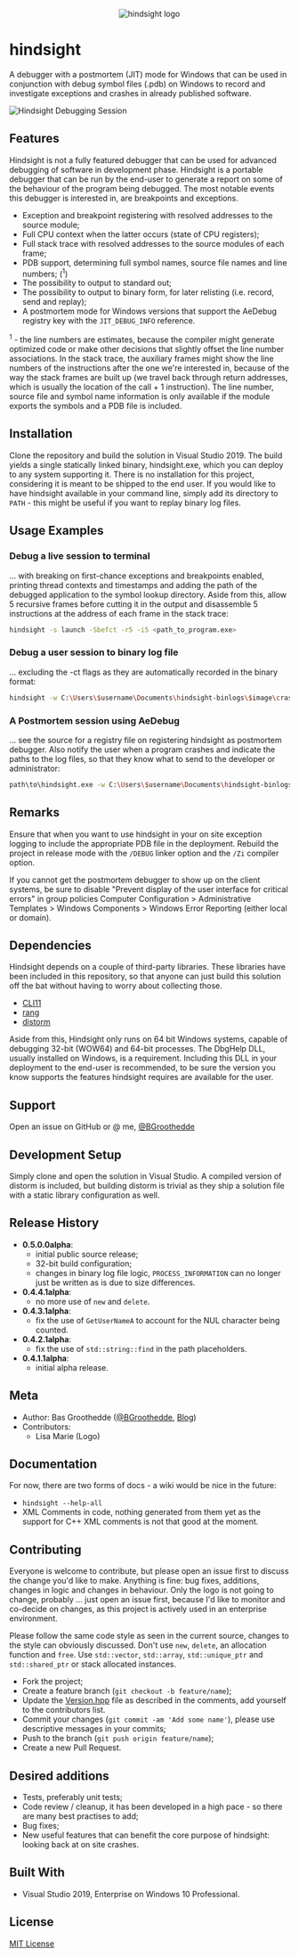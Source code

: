 <p align="center"><img src="./logo/sizes/hindsight.256x256.png" alt="hindsight logo" /></p>

# hindsight
A debugger with a postmortem (JIT) mode for Windows that can be used in conjunction with debug symbol files (.pdb) on Windows to record and investigate exceptions and crashes in already published software.

![Hindsight Debugging Session](./images/real-time-debugging.png)
## Features
Hindsight is not a fully featured debugger that can be used for advanced debugging of software in development phase. Hindsight is a portable debugger that can be run by the end-user to generate a report on some of the behaviour of the program being debugged. The most notable events this debugger is interested in, are breakpoints and exceptions. 

* Exception and breakpoint registering with resolved addresses to the source module;
* Full CPU context when the latter occurs (state of CPU registers);
* Full stack trace with resolved addresses to the source modules of each frame;
* PDB support, determining full symbol names, source file names and line numbers; (<sup>1</sup>)
* The possibility to output to standard out;
* The possibility to output to binary form, for later relisting (i.e. record, send and replay);
* A postmortem mode for Windows versions that support the AeDebug registry key with the `JIT_DEBUG_INFO` reference.

<sup>1</sup> - the line numbers are estimates, because the compiler might generate optimized code or make other decisions that slightly offset the line number associations. In the stack trace, the auxiliary frames might show the line numbers of the instructions after the one we're interested in, because of the way the stack frames are built up (we travel back through return addresses, which is usually the location of the call + 1 instruction). The line number, source file and symbol name information is only available if the module exports the symbols and a PDB file is included.

## Installation
Clone the repository and build the solution in Visual Studio 2019. The build yields a single statically linked binary, hindsight.exe, which you can deploy to any system supporting it. There is no installation for this project, considering it is meant to be shipped to the end user. If you would like to have hindsight available in your command line, simply add its directory to `PATH` - this might be useful if you want to replay binary log files.

## Usage Examples
### Debug a live session to terminal
... with breaking on first-chance exceptions and breakpoints enabled, printing thread contexts and timestamps and adding the path of the debugged application to the symbol lookup directory. Aside from this, allow 5 recursive frames before cutting it in the output and disassemble 5 instructions at the address of each frame in the stack trace:

```bash
hindsight -s launch -Sbefct -r5 -i5 <path_to_program.exe>
```

### Debug a user session to binary log file
... excluding the -ct flags as they are automatically recorded in the binary format:

```bash
hindsight -w C:\Users\$username\Documents\hindsight-binlogs\$image\crash_$date_$time_$random.hind launch -S -r5 -i5 "H:\Software\Some-Legacy-Program.exe" "param1" "param2"
```

### A Postmortem session using AeDebug
... see the source for a registry file on registering hindsight as postmortem debugger. Also notify the user when a program crashes and indicate the paths to the log files, so that they know what to send to the developer or administrator:

```bash
path\to\hindsight.exe -w C:\Users\$username\Documents\hindsight-binlogs\$image\crash_$date_$time_$random.hind mortem -Sn -r5 -i5 -p %ld -e %ld %j %p
```

## Remarks
Ensure that when you want to use hindsight in your on site exception logging to include the appropriate PDB file in the deployment. Rebuild the project in release mode with the `/DEBUG` linker option and the `/Zi` compiler option.

If you cannot get the postmortem debugger to show up on the client systems, be sure to disable "Prevent display of the user interface for critical errors" in group policies Computer Configuration &gt; Administrative Templates &gt; Windows Components &gt; Windows Error Reporting (either local or domain).

## Dependencies
Hindsight depends on a couple of third-party libraries. These libraries have been included in this repository, so that anyone can just build this solution off the bat without having to worry about collecting those. 

* [CLI11](https://github.com/CLIUtils/CLI11)
* [rang](https://github.com/agauniyal/rang)
* [distorm](https://github.com/gdabah/distorm)

Aside from this, Hindsight only runs on 64 bit Windows systems, capable of debugging 32-bit (WOW64) and 64-bit processes. The DbgHelp DLL, usually installed on Windows, is a requirement. Including this DLL in your deployment to the end-user is recommended, to be sure the version you know supports the features hindsight requires are available for the user.

## Support
Open an issue on GitHub or @ me, [@BGroothedde](https://twitter.com/BGroothedde)

## Development Setup
Simply clone and open the solution in Visual Studio. A compiled version of distorm is included, but building distorm is trivial as they ship a solution file with a static library configuration as well.

## Release History
- **0.5.0.0alpha**:
    - initial public source release;
    - 32-bit build configuration;
    - changes in binary log file logic, `PROCESS_INFORMATION` can no longer just be written as is due to size differences.
- **0.4.4.1alpha**:
    - no more use of `new` and `delete`.
- **0.4.3.1alpha**: 
    - fix the use of `GetUserNameA` to account for the NUL character being counted.
- **0.4.2.1alpha**: 
    - fix the use of `std::string::find` in the path placeholders.
- **0.4.1.1alpha**: 
    - initial alpha release.

## Meta
- Author: Bas Groothedde ([@BGroothedde](https://twitter.com/BGroothedde), [Blog](https://www.xoru.net))
- Contributors: 
    - Lisa Marie (Logo)

## Documentation
For now, there are two forms of docs - a wiki would be nice in the future:

- `hindsight --help-all`
- XML Comments in code, nothing generated from them yet as the support for C++ XML comments is not that good at the moment.

## Contributing
Everyone is welcome to contribute, but please open an issue first to discuss the change you'd like to make. Anything is fine: bug fixes, additions, changes in logic and changes in behaviour. Only the logo is not going to change, probably ... just open an issue first, because I'd like to monitor and co-decide on changes, as this project is actively used in an enterprise environment.

Please follow the same code style as seen in the current source, changes to the style can obviously discussed. Don't use `new`, `delete`, an allocation function and `free`. Use `std::vector`, `std::array`, `std::unique_ptr` and `std::shared_ptr` or stack allocated instances. 

- Fork the project;
- Create a feature branch (`git checkout -b feature/name`);
- Update the [Version.hpp](./hindsight/Version.hpp) file as described in the comments, add yourself to the contributors list.
- Commit your changes (`git commit -am 'Add some name'`), please use descriptive messages in your commits;
- Push to the branch (`git push origin feature/name`);
- Create a new Pull Request.

## Desired additions
- Tests, preferably unit tests;
- Code review / cleanup, it has been developed in a high pace - so there are many best practises to add;
- Bug fixes;
- New useful features that can benefit the core purpose of hindsight: looking back at on site crashes.

## Built With
- Visual Studio 2019, Enterprise on Windows 10 Professional.

## License
[MIT License](LICENSE.md)
